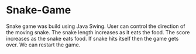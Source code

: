# Snake-Game
 Snake game was build using Java Swing.
User can control the direction of the moving snake.
The snake length increases as it eats the food.
The score increases as the snake eats food.
If snake hits itself then the game gets over.
We can restart the game.
